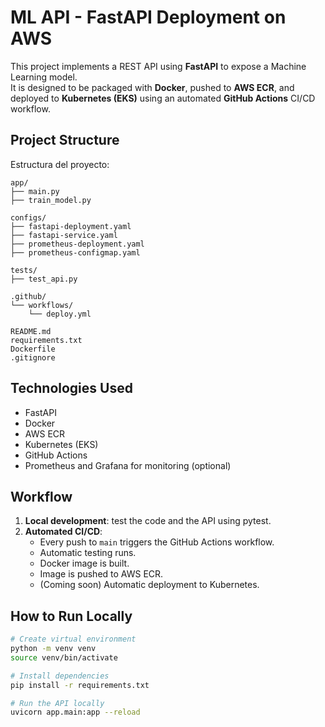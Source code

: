 # ML API - FastAPI Deployment on AWS

This project implements a REST API using **FastAPI** to expose a Machine Learning model.  
It is designed to be packaged with **Docker**, pushed to **AWS ECR**, and deployed to **Kubernetes (EKS)** using an automated **GitHub Actions** CI/CD workflow.

## Project Structure



Estructura del proyecto:
```
app/
├── main.py
├── train_model.py

configs/
├── fastapi-deployment.yaml
├── fastapi-service.yaml
├── prometheus-deployment.yaml
├── prometheus-configmap.yaml

tests/
├── test_api.py

.github/
└── workflows/
    └── deploy.yml

README.md
requirements.txt
Dockerfile
.gitignore

```


## Technologies Used

- FastAPI
- Docker
- AWS ECR
- Kubernetes (EKS)
- GitHub Actions
- Prometheus and Grafana for monitoring (optional)

## Workflow

1. **Local development**: test the code and the API using pytest.
2. **Automated CI/CD**:
    - Every push to `main` triggers the GitHub Actions workflow.
    - Automatic testing runs.
    - Docker image is built.
    - Image is pushed to AWS ECR.
    - (Coming soon) Automatic deployment to Kubernetes.

## How to Run Locally

```bash
# Create virtual environment
python -m venv venv
source venv/bin/activate

# Install dependencies
pip install -r requirements.txt

# Run the API locally
uvicorn app.main:app --reload
